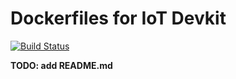 # Dockerfiles for IoT Devkit

[![Build Status](https://travis-ci.org/dnoliver/iot-devkit-docker.svg?branch=master)](https://travis-ci.org/dnoliver/iot-devkit-docker)

**TODO: add README.md**
